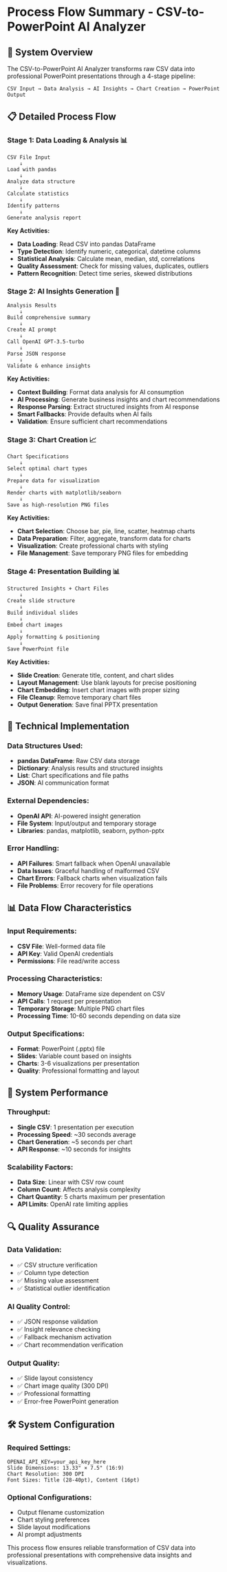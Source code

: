 # Process Flow Summary - CSV-to-PowerPoint AI Analyzer

## 🔄 System Overview

The CSV-to-PowerPoint AI Analyzer transforms raw CSV data into professional PowerPoint presentations through a 4-stage pipeline:

```
CSV Input → Data Analysis → AI Insights → Chart Creation → PowerPoint Output
```

## 📋 Detailed Process Flow

### Stage 1: Data Loading & Analysis 📊
```
CSV File Input
    ↓
Load with pandas
    ↓
Analyze data structure
    ↓
Calculate statistics
    ↓
Identify patterns
    ↓
Generate analysis report
```

**Key Activities:**
- **Data Loading**: Read CSV into pandas DataFrame
- **Type Detection**: Identify numeric, categorical, datetime columns
- **Statistical Analysis**: Calculate mean, median, std, correlations
- **Quality Assessment**: Check for missing values, duplicates, outliers
- **Pattern Recognition**: Detect time series, skewed distributions

### Stage 2: AI Insights Generation 🤖
```
Analysis Results
    ↓
Build comprehensive summary
    ↓
Create AI prompt
    ↓
Call OpenAI GPT-3.5-turbo
    ↓
Parse JSON response
    ↓
Validate & enhance insights
```

**Key Activities:**
- **Context Building**: Format data analysis for AI consumption
- **AI Processing**: Generate business insights and chart recommendations
- **Response Parsing**: Extract structured insights from AI response
- **Smart Fallbacks**: Provide defaults when AI fails
- **Validation**: Ensure sufficient chart recommendations

### Stage 3: Chart Creation 📈
```
Chart Specifications
    ↓
Select optimal chart types
    ↓
Prepare data for visualization
    ↓
Render charts with matplotlib/seaborn
    ↓
Save as high-resolution PNG files
```

**Key Activities:**
- **Chart Selection**: Choose bar, pie, line, scatter, heatmap charts
- **Data Preparation**: Filter, aggregate, transform data for charts
- **Visualization**: Create professional charts with styling
- **File Management**: Save temporary PNG files for embedding

### Stage 4: Presentation Building 📊
```
Structured Insights + Chart Files
    ↓
Create slide structure
    ↓
Build individual slides
    ↓
Embed chart images
    ↓
Apply formatting & positioning
    ↓
Save PowerPoint file
```

**Key Activities:**
- **Slide Creation**: Generate title, content, and chart slides
- **Layout Management**: Use blank layouts for precise positioning
- **Chart Embedding**: Insert chart images with proper sizing
- **File Cleanup**: Remove temporary chart files
- **Output Generation**: Save final PPTX presentation

## 🔧 Technical Implementation

### Data Structures Used:
- **pandas DataFrame**: Raw CSV data storage
- **Dictionary**: Analysis results and structured insights
- **List**: Chart specifications and file paths
- **JSON**: AI communication format

### External Dependencies:
- **OpenAI API**: AI-powered insight generation
- **File System**: Input/output and temporary storage
- **Libraries**: pandas, matplotlib, seaborn, python-pptx

### Error Handling:
- **API Failures**: Smart fallback when OpenAI unavailable
- **Data Issues**: Graceful handling of malformed CSV
- **Chart Errors**: Fallback charts when visualization fails
- **File Problems**: Error recovery for file operations

## 📊 Data Flow Characteristics

### Input Requirements:
- **CSV File**: Well-formed data file
- **API Key**: Valid OpenAI credentials
- **Permissions**: File read/write access

### Processing Characteristics:
- **Memory Usage**: DataFrame size dependent on CSV
- **API Calls**: 1 request per presentation
- **Temporary Storage**: Multiple PNG chart files
- **Processing Time**: 10-60 seconds depending on data size

### Output Specifications:
- **Format**: PowerPoint (.pptx) file
- **Slides**: Variable count based on insights
- **Charts**: 3-6 visualizations per presentation
- **Quality**: Professional formatting and layout

## 🚀 System Performance

### Throughput:
- **Single CSV**: 1 presentation per execution
- **Processing Speed**: ~30 seconds average
- **Chart Generation**: ~5 seconds per chart
- **API Response**: ~10 seconds for insights

### Scalability Factors:
- **Data Size**: Linear with CSV row count
- **Column Count**: Affects analysis complexity
- **Chart Quantity**: 5 charts maximum per presentation
- **API Limits**: OpenAI rate limiting applies

## 🔍 Quality Assurance

### Data Validation:
- ✅ CSV structure verification
- ✅ Column type detection
- ✅ Missing value assessment
- ✅ Statistical outlier identification

### AI Quality Control:
- ✅ JSON response validation
- ✅ Insight relevance checking
- ✅ Fallback mechanism activation
- ✅ Chart recommendation verification

### Output Quality:
- ✅ Slide layout consistency
- ✅ Chart image quality (300 DPI)
- ✅ Professional formatting
- ✅ Error-free PowerPoint generation

## 🛠️ System Configuration

### Required Settings:
```
OPENAI_API_KEY=your_api_key_here
Slide Dimensions: 13.33" × 7.5" (16:9)
Chart Resolution: 300 DPI
Font Sizes: Title (28-40pt), Content (16pt)
```

### Optional Configurations:
- Output filename customization
- Chart styling preferences
- Slide layout modifications
- AI prompt adjustments

This process flow ensures reliable transformation of CSV data into professional presentations with comprehensive data insights and visualizations.
